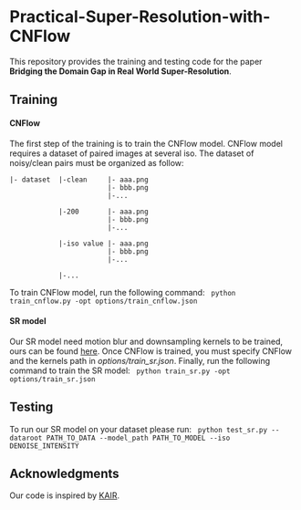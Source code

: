 # Practical-Super-Resolution-with-CNFlow

This repository provides the training and testing code for the paper **Bridging the Domain Gap in Real World 
Super-Resolution**.

## Training

#### CNFlow
The first step of the training is to train the CNFlow model. CNFlow model requires a dataset of paired images
at several iso. The dataset of noisy/clean pairs must be organized as follow:

```
|- dataset  |-clean     |- aaa.png
                        |- bbb.png
                        |-...

            |-200       |- aaa.png
                        |- bbb.png
                        |-...
            
            |-iso value |- aaa.png
                        |- bbb.png
                        |-...
            
            |-...
```
To train CNFlow model, run the following command:
``` python train_cnflow.py -opt options/train_cnflow.json```

#### SR model

Our SR model need motion blur and downsampling kernels to be trained, ours can be found [here](https://www.google.com).
Once CNFlow is trained, you must specify CNFlow and the kernels path in _options/train_sr.json_.
Finally, run the following command to train the SR model:
``` python train_sr.py -opt options/train_sr.json```

## Testing
To run our SR model on your dataset please run:
``` python test_sr.py --dataroot PATH_TO_DATA --model_path PATH_TO_MODEL --iso DENOISE_INTENSITY``` 
## Acknowledgments
Our code is inspired by [KAIR](https://github.com/cszn/KAIR).
